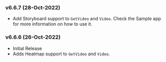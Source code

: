 ### v6.6.7 (28-Oct-2022)

- Add Storyboard support to `GetVideo` and `Video`. Check the Sample app for more information on how to use it.

### v6.6.6 (26-Oct-2022)

- Initial Release
- Adds Heatmap support to `GetVideo` and `Video`.